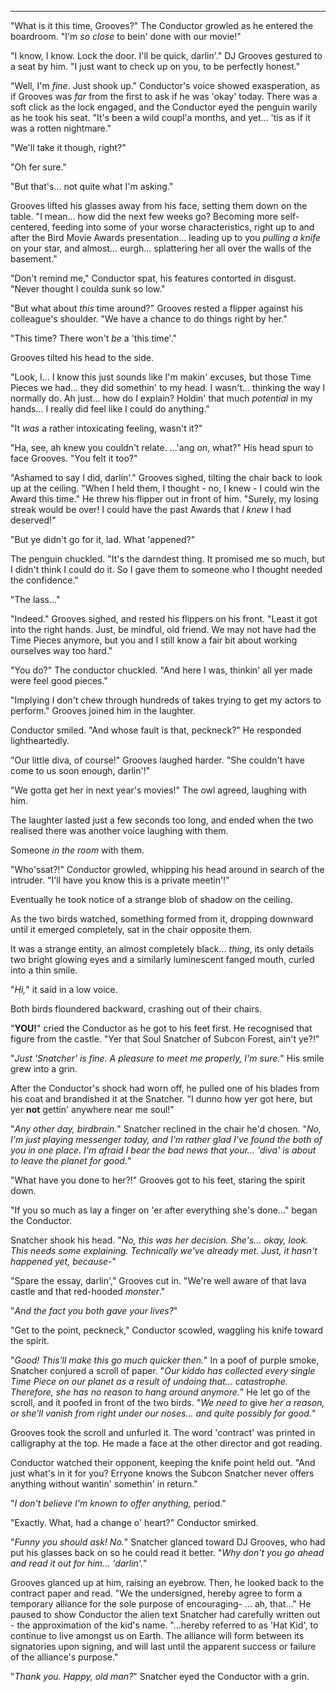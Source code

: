 ----

"What is it this time, Grooves?" The Conductor growled as he entered the boardroom. "I'm *so close* to bein' done with our movie!"

"I know, I know. Lock the door. I'll be quick, darlin'." DJ Grooves gestured to a seat by him. "I just want to check up on you, to be perfectly honest."

"Well, I'm *fine*. Just shook up." Conductor's voice showed exasperation, as if Grooves was *far* from the first to ask if he was 'okay' today. There was a soft click as the lock engaged, and the Conductor eyed the penguin warily as he took his seat. "It's been a wild coupl'a months, and yet... 'tis as if it was a rotten nightmare."

"We'll take it though, right?"

"Oh fer sure."

"But that's... not quite what I'm asking."

Grooves lifted his glasses away from his face, setting them down on the table. "I mean... how did the next few weeks go? Becoming more self-centered, feeding into some of your worse characteristics, right up to and after the Bird Movie Awards presentation... leading up to you *pulling a knife* on your star, and almost... eurgh... splattering her all over the walls of the basement."

"Don't remind me," Conductor spat, his features contorted in disgust. "Never thought I coulda sunk so low."

"But what about *this* time around?" Grooves rested a flipper against his colleague's shoulder. "We have a chance to do things right by her."

"This time? There won't *be* a 'this time'."

Grooves tilted his head to the side.

"Look, I... I know this just sounds like I'm makin' excuses, but those Time Pieces we had... they did somethin' to my head. I wasn't... thinking the way I normally do. Ah just... how do I explain? Holdin' that much *potential* in my hands... I really did feel like I could do anything."

"It *was* a rather intoxicating feeling, wasn't it?"

"Ha, see, ah knew you couldn't relate. ...'ang on, what?" His head spun to face Grooves. "You felt it too?"

"Ashamed to say I did, darlin'." Grooves sighed, tilting the chair back to look up at the ceiling. "When I held them, I thought - no, I knew - I could win the Award this time." He threw his flipper out in front of him. "Surely, my losing streak would be over! I could have the past Awards that *I knew* I had deserved!"

"But ye didn't go for it, lad. What 'appened?"

The penguin chuckled. "It's the darndest thing. It promised me so much, but I didn't think I could do it. So I gave them to someone who I thought needed the confidence."

"The lass..."

"Indeed." Grooves sighed, and rested his flippers on his front. "Least it got into the right hands. Just, be mindful, old friend. We may not have had the Time Pieces anymore, but you and I still know a fair bit about working ourselves way too hard."

"You do?" The conductor chuckled. "And here I was, thinkin' all yer made were feel good pieces."

"Implying I don't chew through hundreds of takes trying to get my actors to perform." Grooves joined him in the laughter. 

Conductor smiled. "And whose fault is that, peckneck?" He responded lightheartedly.

"Our little diva, of course!" Grooves laughed harder. "She couldn't have come to us soon enough, darlin'!"

"We gotta get her in next year's movies!" The owl agreed, laughing with him.

The laughter lasted just a few seconds too long, and ended when the two realised there was another voice laughing with them.

Someone *in the room* with them.

"Who'ssat?!" Conductor growled, whipping his head around in search of the intruder. "I'll have you know this is a private meetin'!"

Eventually he took notice of a strange blob of shadow on the ceiling.

As the two birds watched, something formed from it, dropping downward until it emerged completely, sat in the chair opposite them.

It was a strange entity, an almost completely black... *thing*, its only details two bright glowing eyes and a similarly luminescent fanged mouth, curled into a thin smile.

"*Hi,*" it said in a low voice.

Both birds floundered backward, crashing out of their chairs.

"**YOU!**" cried the Conductor as he got to his feet first. He recognised that figure from the castle. "Yer that Soul Snatcher of Subcon Forest, ain't ye?!"

"*Just 'Snatcher' is fine. A pleasure to meet me properly, I'm sure.*" His smile grew into a grin.

After the Conductor's shock had worn off, he pulled one of his blades from his coat and brandished it at the Snatcher. "I dunno how yer got here, but yer **not** gettin' anywhere near me soul!"

"*Any other day, birdbrain.*" Snatcher reclined in the chair he'd chosen. "*No, I'm just playing messenger today, and I'm rather glad I've found the both of you in one place. I'm afraid I bear the bad news that your... 'diva' is about to leave the planet for good.*"

"What have you done to her?!" Grooves got to his feet, staring the spirit down.

"If you so much as lay a finger on 'er after everything she's done..." began the Conductor.

Snatcher shook his head. "*No, this was her decision. She's... okay, look. This needs some explaining. Technically we've already met. Just, it hasn't happened yet, because-*"

"Spare the essay, darlin'," Grooves cut in. "We're well aware of that lava castle and that red-hooded *monster*."

"*And the fact you both gave your lives?*"

"Get to the point, peckneck," Conductor scowled, waggling his knife toward the spirit.

"*Good! This'll make this go much quicker then.*" In a poof of purple smoke, Snatcher conjured a scroll of paper. "*Our kiddo has collected every single Time Piece on our planet as a result of undoing that... catastrophe. Therefore, she has no reason to hang around anymore.*" He let go of the scroll, and it poofed in front of the two birds. "*We need to* give *her a reason, or she'll vanish from right under our noses... and quite possibly for good.*"

Grooves took the scroll and unfurled it. The word 'contract' was printed in calligraphy at the top. He made a face at the other director and got reading.

Conductor watched their opponent, keeping the knife point held out. "And just what's in it for you? Erryone knows the Subcon Snatcher never offers anything without wantin' somethin' in return."

"*I don't believe I'm known to offer anything,* period."

"Exactly. What, had a change o' heart?" Conductor smirked.

"*Funny you should ask! No.*" Snatcher glanced toward DJ Grooves, who had put his glasses back on so he could read it better. "*Why don't you go ahead and read it out for him... 'darlin'.*"

Grooves glanced up at him, raising an eyebrow. Then, he looked back to the contract paper and read. "We the undersigned, hereby agree to form a temporary alliance for the sole purpose of encouraging- ... ah, that..." He paused to show Conductor the alien text Snatcher had carefully written out - the approximation of the kid's name. "...hereby referred to as 'Hat Kid', to continue to live amongst us on Earth. The alliance will form between its signatories upon signing, and will last until the apparent success or failure of the alliance's purpose."

"*Thank you. Happy, old man?*" Snatcher eyed the Conductor with a grin.

